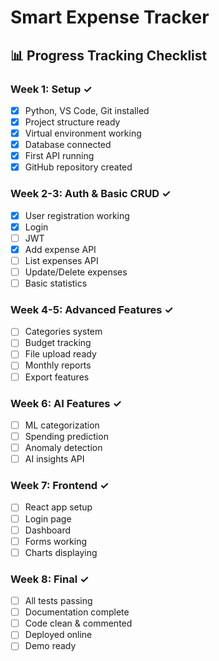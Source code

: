 # Smart Expense Tracker

## 📊 **Progress Tracking Checklist**

### **Week 1: Setup ✓**

- [x] Python, VS Code, Git installed
- [x] Project structure ready
- [x] Virtual environment working
- [x] Database connected
- [x] First API running
- [x] GitHub repository created

### **Week 2-3: Auth & Basic CRUD ✓**

- [x] User registration working
- [x] Login
- [ ] JWT
- [x] Add expense API
- [ ] List expenses API
- [ ] Update/Delete expenses
- [ ] Basic statistics

### **Week 4-5: Advanced Features ✓**

- [ ] Categories system
- [ ] Budget tracking
- [ ] File upload ready
- [ ] Monthly reports
- [ ] Export features

### **Week 6: AI Features ✓**

- [ ] ML categorization
- [ ] Spending prediction
- [ ] Anomaly detection
- [ ] AI insights API

### **Week 7: Frontend ✓**

- [ ] React app setup
- [ ] Login page
- [ ] Dashboard
- [ ] Forms working
- [ ] Charts displaying

### **Week 8: Final ✓**

- [ ] All tests passing
- [ ] Documentation complete
- [ ] Code clean & commented
- [ ] Deployed online
- [ ] Demo ready
